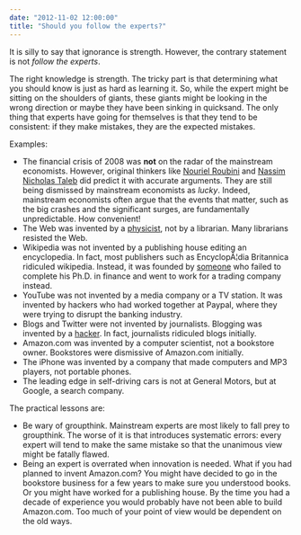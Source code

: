 ```yaml
---
date: "2012-11-02 12:00:00"
title: "Should you follow the experts?"
---
```




It is silly to say that ignorance is strength. However, the contrary statement is not <em>follow the experts</em>.

The right knowledge is strength. The tricky part is that determining what you should know is just as hard as learning it. So, while the expert might be sitting on the shoulders of giants, these giants might be looking in the wrong direction or maybe they have been sinking in quicksand. The only thing that experts have going for themselves is that they tend to be consistent: if they make mistakes, they are the expected mistakes.

Examples:

- The financial crisis of 2008 was __not__ on the radar of the mainstream economists. However, original thinkers like [Nouriel Roubini](https://en.wikipedia.org/wiki/Nouriel_Roubini) and [Nassim Nicholas Taleb](https://en.wikipedia.org/wiki/Nassim_Nicholas_Taleb) did predict it with accurate arguments. They are still being dismissed by mainstream economists as <em>lucky</em>. Indeed, mainstream economists often argue that the events that matter, such as the big crashes and the significant surges, are fundamentally unpredictable. How convenient! 
- The Web was invented by a [physicist](https://en.wikipedia.org/wiki/Tim_berners-lee), not by a librarian. Many librarians resisted the Web.
- Wikipedia was not invented by a publishing house editing an encyclopedia. In fact, most publishers such as EncyclopÃ¦dia Britannica ridiculed wikipedia. Instead, it was founded by [someone](https://en.wikipedia.org/wiki/Jimmy_Wales) who failed to complete his Ph.D. in finance and went to work for a trading company instead.
- YouTube was not invented by a media company or a TV station. It was invented by hackers who had worked together at Paypal, where they were trying to disrupt the banking industry.
- Blogs and Twitter were not invented by journalists. Blogging was invented by a [hacker](https://en.wikipedia.org/wiki/Jorn_Barger). In fact, journalists ridiculed blogs initially.
- Amazon.com was invented by a computer scientist, not a bookstore owner. Bookstores were dismissive of Amazon.com initially.
- The iPhone was invented by a company that made computers and MP3 players, not portable phones.
- The leading edge in self-driving cars is not at General Motors, but at Google, a search company.


The practical lessons are:

- Be wary of groupthink. Mainstream experts are most likely to fall prey to groupthink. The worse of it is that introduces systematic errors: every expert will tend to make the same mistake so that the unanimous view might be fatally flawed.
- Being an expert is overrated when innovation is needed. What if you had planned to invent Amazon.com? You might have decided to go in the bookstore business for a few years to make sure you understood books. Or you might have worked for a publishing house. By the time you had a decade of experience you would probably have not been able to build Amazon.com. Too much of your point of view would be dependent on the old ways.


